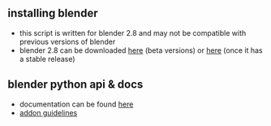 ## installing blender
- this script is written for blender 2.8 and may not be compatible with previous versions of blender
- blender 2.8 can be downloaded [here](https://builder.blender.org/download/) (beta versions) or [here](https://www.blender.org/download/) (once it has a stable release)
## blender python api & docs
- documentation can be found [here](https://docs.blender.org/api/current/)
- [addon guidelines](https://wiki.blender.org/wiki/Process/Addons/Guidelines)
